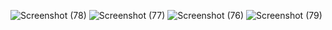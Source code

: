 ![Screenshot (78)](https://github.com/anik-c/PRODIGY_SD_03/assets/142009920/f528b4be-2415-4211-b27d-28cd10a02bd8)
![Screenshot (77)](https://github.com/anik-c/PRODIGY_SD_03/assets/142009920/613a81a2-2bdd-4ad6-86e6-aab7052db559)
![Screenshot (76)](https://github.com/anik-c/PRODIGY_SD_03/assets/142009920/2d30ebd3-6c96-4575-bfba-f282d026dcea)
![Screenshot (79)](https://github.com/anik-c/PRODIGY_SD_03/assets/142009920/0f26c293-b212-44f1-8f8c-1737f6a5f160)
